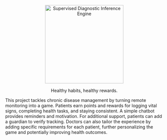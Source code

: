 <p align="center" style="text-align: center">
<img alt="Supervised Diagnostic Inference Engine" width="250px" src="https://i.imgur.com/nPskGD8.png">
</p>

<p align="center" style="text-align: center">Healthy habits, healthy rewards.</p>

This project tackles chronic disease management by turning remote monitoring into a game. Patients earn points and rewards for logging vital signs, completing health tasks, and staying consistent. A simple chatbot provides reminders and motivation. For additional support, patients can add a guardian to verify tracking. Doctors can also tailor the experience by adding specific requirements for each patient, further personalizing the game and potentially improving health outcomes.
